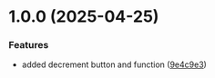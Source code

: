 # 1.0.0 (2025-04-25)


### Features

* added decrement button and function ([9e4c9e3](https://github.com/liaohui5/semantic-release-demo/commit/9e4c9e3aa341d916b7d538784f3e3644c246e349))

